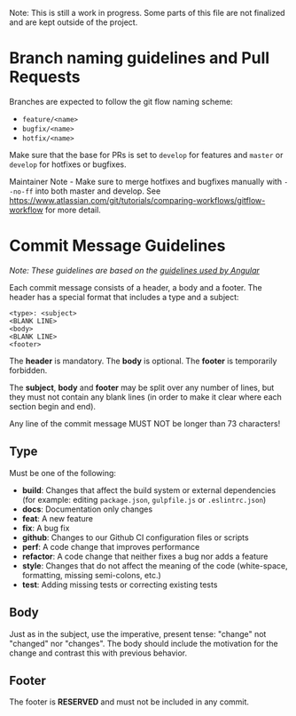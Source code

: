 Note: This is still a work in progress. Some parts of this file are not finalized and are kept outside of the project.

# Branch naming guidelines and Pull Requests

Branches are expected to follow the git flow naming scheme:
- `feature/<name>`
- `bugfix/<name>`
- `hotfix/<name>`

Make sure that the base for PRs is set to ``develop`` for features and ``master`` or ``develop`` for hotfixes or bugfixes.

Maintainer Note - Make sure to merge hotfixes and bugfixes manually with `--no-ff` into both master and develop. See https://www.atlassian.com/git/tutorials/comparing-workflows/gitflow-workflow for more detail.

# Commit Message Guidelines

*Note: These guidelines are based on the [guidelines used by Angular](https://github.com/angular/angular/blob/master/CONTRIBUTING.md)*

Each commit message consists of a header, a body and a footer. The header has a special format that includes a type and a subject:

```
<type>: <subject>
<BLANK LINE>
<body>
<BLANK LINE>
<footer>
```

The **header** is mandatory. The **body** is optional. The **footer** is temporarily forbidden.

The **subject**, **body** and **footer** may be split over any number of lines, but they must not contain any blank lines (in order to make it clear where each section begin and end).

Any line of the commit message MUST NOT be longer than 73 characters!

## Type

Must be one of the following:

* **build**: Changes that affect the build system or external dependencies (for example: editing ``package.json``, ``gulpfile.js`` or ``.eslintrc.json``)
* **docs**: Documentation only changes
* **feat**: A new feature
* **fix**: A bug fix
* **github**: Changes to our Github CI configuration files or scripts
* **perf**: A code change that improves performance
* **refactor**: A code change that neither fixes a bug nor adds a feature
* **style**: Changes that do not affect the meaning of the code (white-space, formatting, missing semi-colons, etc.)
* **test**: Adding missing tests or correcting existing tests

## Body

Just as in the subject, use the imperative, present tense: "change" not "changed" nor "changes". The body should include the motivation for the change and contrast this with previous behavior.

## Footer

The footer is **RESERVED** and must not be included in any commit.
